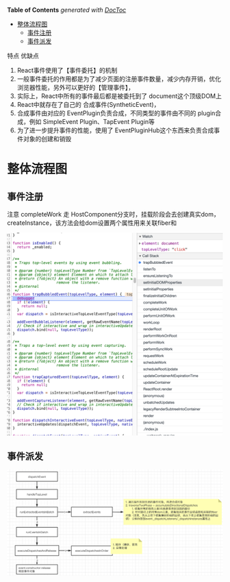 <!-- START doctoc generated TOC please keep comment here to allow auto update -->
<!-- DON'T EDIT THIS SECTION, INSTEAD RE-RUN doctoc TO UPDATE -->
**Table of Contents**  *generated with [DocToc](https://github.com/thlorenz/doctoc)*

- [整体流程图](#%E6%95%B4%E4%BD%93%E6%B5%81%E7%A8%8B%E5%9B%BE)
  - [事件注册](#%E4%BA%8B%E4%BB%B6%E6%B3%A8%E5%86%8C)
  - [事件派发](#%E4%BA%8B%E4%BB%B6%E6%B4%BE%E5%8F%91)

<!-- END doctoc generated TOC please keep comment here to allow auto update -->

特点 优缺点 
1. React事件使用了【事件委托】的机制
2. 一般事件委托的作用都是为了减少页面的注册事件数量，减少内存开销，优化浏览器性能，另外可以更好的【管理事件】，
3. 实际上，React中所有的事件最后都是被委托到了 document这个顶级DOM上
4. React中就存在了自己的 合成事件(SyntheticEvent)，
5. 合成事件由对应的 EventPlugin负责合成，不同类型的事件由不同的 plugin合成，例如 SimpleEvent Plugin、TapEvent Plugin等
6. 为了进一步提升事件的性能，使用了 EventPluginHub这个东西来负责合成事件对象的创建和销毁



# 整体流程图
## 事件注册
注意 completeWork 走 HostComponent分支时，挂载阶段会去创建真实dom，createInstance，该方法会给dom设置两个属性用来关联fiber和

![avatar](../../images/react/react-2020/19.jpeg)

## 事件派发
![avatar](../../images/react/react-2020/20.png)
